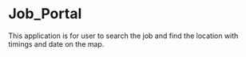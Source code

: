 # Job_Portal
This  application is for user to search the job and find the location with timings and date on the map.
